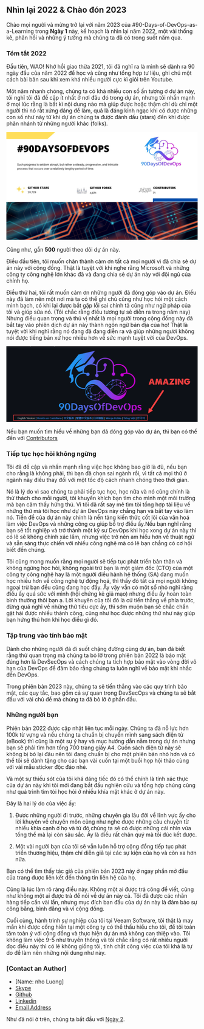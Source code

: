## Nhìn lại 2022 & Chào đón 2023

Chào mọi người và mừng trở lại với năm 2023 của #90-Days-of-DevOps-as-a-Learning trong **Ngày 1** này, kế hoạch là nhìn lại  năm 2022, một vài thống kê, phản hồi và những ý tưởng mà chúng ta đã có trong suốt năm qua.

### Tóm tắt 2022

Đầu tiên, WAO! Nhớ hồi giao thừa 2021, tôi đã nghĩ ra là mình sẽ dành ra 90 ngày đầu của năm 2022 để học và cũng như tổng hợp tư liệu, ghi chú một cách bài bản sau khi xem khá nhiều người cực kì giỏi trên Youtube.

Một năm nhanh chóng, chúng ta có khá nhiều con số ấn tượng ở dự án này, tôi nghĩ tôi đã đề cập ít nhất ở nơi đâu đó trong dự án, nhưng tôi nhấn mạnh ở mọi lúc rằng là bất kì nội dung nào mà giúp được hoặc thậm chí dù chỉ một người thì nó rất xứng đáng để làm, quả là đáng kinh ngạc khi có được những con số như này từ khi dự án chúng ta được đánh dấu (stars) đến khi được phân nhánh từ những người khác (folks).

![day1-1](/2023/images/day01-1.jpg)

Cũng như, gần **500** người theo dõi dự án này.

Điều đầu tiên, tôi muốn chân thành cảm ơn tất cả mọi người vì đã chia sẻ dự án này với cộng đồng. Thật là tuyệt vời khi nghe rằng Microsoft và những công ty công nghệ lớn khác đã và đang chia sẻ dự án này với đội ngũ của chính họ.

Điều thứ hai, tôi rất muốn cảm ơn những người đã đóng góp vào dự án. Điều này đã làm nên một nơi mà ta có thể ghi chú cũng như học hỏi một cách minh bạch, có khi lại được bắt gặp lỗi sai chính tả cũng như ngữ pháp của tôi và giúp sửa nó. (Tôi chắc rằng điều tương tự sẽ diễn ra trong năm nay) Nhưng điều quan trọng và thú vị nhất là mọi người trong cộng đồng này đã bắt tay vào phiên dịch dự án này thành ngôn ngữ bản địa của họ! Thật là tuyệt vời khi nghĩ rằng nó đang đã đang diễn ra và giúp những người không nói được tiếng bản xứ học nhiều hơn về sức mạnh tuyệt vời của DevOps.

![day1-2](/2023/images/day01-2.png)

Nếu bạn muốn tìm hiểu về những bạn đã đóng góp vào dự án, thì bạn có thể đến với [Contributors](https://github.com/nholuongut/90-Days-of-DevOps-as-a-Learning/blob/main/Contributors.md)

### Tiếp tục học hỏi không ngừng

Tôi đã đề cập và nhấn mạnh rằng việc học không bao giờ là đủ, nếu bạn cho rằng là không phải, thì bạn đã chọn sai ngành rồi, vì tất cả mọi thứ ở ngành này điều thay đổi với một tốc độ cách nhanh chóng theo thời gian.

Nó là lý do vì sao chúng ta phải tiếp tục học, học nữa và nó cũng chính là thử thách cho mỗi người, tôi khuyến khích bạn tìm cho mình một môi trường mà bạn cảm thấy hứng thú. Vì tôi đã rất say mê tìm tòi tổng hợp tài liệu về những thứ mà tôi học như dự án DevOps này chẳng hạn và bắt tay vào làm nó. Tiền đề của dự án này chính là nền tảng kiến thức cốt lõi của văn hoá làm việc DevOps và những công cụ giúp bổ trợ điều ấy.Nếu bạn nghĩ rằng bạn sẽ tốt nghiệp và trở thành một kỹ sư DevOps khi học xong dự án này thì có lẽ sẽ không chính xác lắm, nhưng việc trở nên am hiểu hơn về thuật ngữ và sẵn sàng thực chiến với nhiều công nghệ mà có lẽ bạn chẳng có cơ hội biết đến chúng.

Tôi cũng mong muốn rằng mọi người sẽ tiếp tục phát triển bản thân và không ngừng học hỏi, không ngoài trừ bạn là một giám đốc (CTO) của một công ty công nghệ hay là một người điều hành hệ thống (SA) đang muốn học nhiều hơn về công nghệ tự động hoá, thì thấy đó tất cả mọi người không ngoại trừ bạn đều cũng đang học đấy. Ấy vậy vẫn có một số nhỏ nghĩ rằng điều ấy quá sức với mình (hội chứng kẻ giả mạo) nhưng điều ấy hoàn toàn bình thường  thôi bạn ạ. Lời khuyên của tôi đó là cứ tiến thẳng về phía trước, đừng quá nghĩ về những thứ tiêu cực ấy, thì sớm muộn bạn sẽ chắc chắn gặt hái được nhiều thành công, cũng như học được những thứ như này giúp bạn hứng thú hơn khi học điều gì đó.

### Tập trung vào tính bảo mật

Dành cho những người đã đi suốt chặng đường cùng dự án, bạn đã biết rằng thứ quan trọng mà chúng ta bỏ lỡ trong phiên bản 2022 là bảo mật đúng hơn là DevSecOps và cách chúng ta tích hợp bảo mật vào vòng đời vô hạn của DevOps để đảm bảo rằng chúng ta luôn nghĩ về bảo mật khi nhắc đến DevOps.

Trong phiên bản 2023 này, chúng ta sẽ tiến thẳng vào các quy trình bảo mật, các quy tắc, bao gồm cả sự quan trọng DevSecOps và chúng ta sẽ bắt đầu với vài chủ đề mà chúng ta đã bỏ lỡ ở phần đầu.

### Những người bạn  

Phiên bản 2022 được cập nhật liên tục mỗi ngày. Chúng ta đã nỗ lực hơn 100k từ vựng và nếu chúng ta chuẩn bị chuyển mình sang sách điện tử (eBook) thì cũng là một sự ý hay và mục hướng dẫn nằm trong dự án nhưng bạn sẽ phải tìm hơn tổng 700 trang giấy A4. Cuốn sách điện tử này sẽ không bị bỏ lại đâu nên tôi đang chuẩn bị cho một phiên bản nhỏ hơn và có thể tôi sẽ dành tặng cho các bạn vài cuốn tại một buổi họp hội thảo cùng với vài mẫu sticker độc đáo nhé.

Và một sự thiếu sót của tôi khá đáng tiếc đó có thể chính là tính xác thực của dự án này khi tôi mới đang bắt đầu nghiên cứu và tổng hợp chúng cũng như quá trình tìm tòi học hỏi ở nhiều khía mặt khác ở dự án này.

Đây là hai lý do của việc ấy:

1. Được những người đi trước, những chuyên gia lâu đời về lĩnh vực ấy cho lời khuyên về chuyên môn cũng như nghe được những câu chuyện từ nhiều khía cạnh ở họ và từ đó chúng ta sẽ có được những cái nhìn vừa tổng thể mà lại còn sâu sắc. Ấy là điều rất chân quý mà tôi đúc kết được.

2. Một vài người bạn của tôi sẽ vẫn luôn hỗ trợ cộng đồng tiếp tục phát triển thương hiệu, thậm chí diễn giả tại các sự kiện  của họ và còn xa hơn nữa.

Bạn có thể tìm thấy tác giả của phiên bản 2023 này ở ngay phần mở đầu của trang được liên kết đến thông tin liên hệ của họ.

Cũng là lúc làm rõ ràng điều này. Không một ai được trả công để viết, cũng như không một ai được trả để nói về dự án này cả. Tôi đã được các nhãn hàng tiếp cần vài lần, nhưng mục đích ban đầu của dự án này là đảm bảo sự công bằng, bình đẳng và vì cộng đồng.

Cuối cùng, hành trình sự nghiệp của tôi tại Veeam Software, tôi thật là may mắn khi được cống hiến tại một công ty có thể thấu hiểu cho tôi, để tôi toàn tâm toàn ý với cộng đồng và thực hiện dự án mà không can thiệp vào. Tôi không làm việc 9-5 như truyền thống và tôi chắc rằng có rất nhiều người đọc điều này thì có lẽ không giống tôi, tính chất công việc của tôi khá là tự do để làm nên những nội dung như này.

### [Contact an Author]
* [Name: nho Luong]
* [Skype](luongutnho_skype)
* [Github](https://github.com/nholuongut/)
* [Linkedin](https://www.linkedin.com/in/nholuong/)
* [Email Address](luongutnho@hotmail.com)

Như đã nói ở trên, chúng ta bắt đầu với [Ngày 2](day02.md).